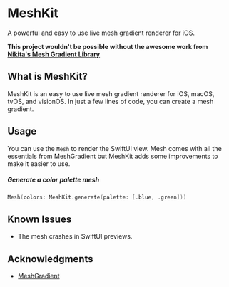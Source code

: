 # MeshKit

A powerful and easy to use live mesh gradient renderer for iOS.

**This project wouldn't be possible without the awesome work from [Nikita's Mesh Gradient Library](https://github.com/Nekitosss/MeshGradient)**

## What is MeshKit?

MeshKit is an easy to use live mesh gradient renderer for iOS, macOS, tvOS, and visionOS. In just a few lines of code, you can create a mesh gradient.

## Usage

You can use the `Mesh` to render the SwiftUI view.
Mesh comes with all the essentials from MeshGradient but MeshKit adds some improvements to make it easier to use.

##### Generate a color palette mesh
```swift
Mesh(colors: MeshKit.generate(palette: [.blue, .green]))
```

## Known Issues
- The mesh crashes in SwiftUI previews.

## Acknowledgments

* [MeshGradient](https://github.com/Nekitosss/MeshGradient)
